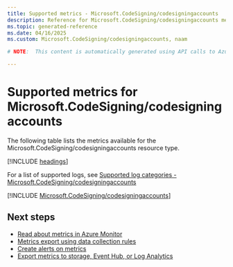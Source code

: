 ```yaml
---
title: Supported metrics - Microsoft.CodeSigning/codesigningaccounts
description: Reference for Microsoft.CodeSigning/codesigningaccounts metrics in Azure Monitor.
ms.topic: generated-reference
ms.date: 04/16/2025
ms.custom: Microsoft.CodeSigning/codesigningaccounts, naam

# NOTE:  This content is automatically generated using API calls to Azure. Any edits made on these files will be overwritten in the next run of the script. 

---
```


  
# Supported metrics for Microsoft.CodeSigning/codesigningaccounts
  
The following table lists the metrics available for the Microsoft.CodeSigning/codesigningaccounts resource type.  
  
  
[!INCLUDE [headings](~/reusable-content/ce-skilling/azure/includes/azure-monitor/reference/metrics/metrics-headings.md)]  
  
  
  
For a list of supported logs, see [Supported log categories - Microsoft.CodeSigning/codesigningaccounts](../supported-logs/microsoft-codesigning-codesigningaccounts-logs.md)  
  
 

[!INCLUDE [Microsoft.CodeSigning/codesigningaccounts](~/reusable-content/ce-skilling/azure/includes/azure-monitor/reference/metrics/microsoft-codesigning-codesigningaccounts-metrics-include.md)]  



## Next steps

- [Read about metrics in Azure Monitor](/azure/azure-monitor/data-platform)
- [Metrics export using data collection rules](/azure/azure-monitor/essentials/data-collection-metrics)
- [Create alerts on metrics](/azure/azure-monitor/alerts/alerts-overview)
- [Export metrics to storage, Event Hub, or Log Analytics](/azure/azure-monitor/essentials/platform-logs-overview)

